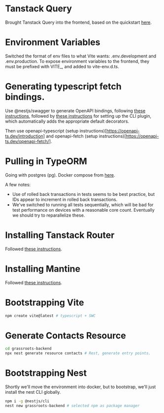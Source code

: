 # Tanstack Query

Brought Tanstack Query into the frontend, based on the quickstart [here](https://tanstack.com/query/latest/docs/framework/react/quick-start).

# Environment Variables

Switched the format of env files to what Vite wants: .env.development and .env.production.
To expose environment variables to the frontend, they must be prefixed with VITE\_, and added to vite-env.d.ts.

# Generating typescript fetch bindings.

Use @nestjs/swagger to generate OpenAPI bindings, following [these instructions](https://docs.nestjs.com/openapi/introduction), followed by [these instructions](https://docs.nestjs.com/openapi/cli-plugin) for setting up the CLI plugin, which automatically adds the appropriate default decorators.

Then use openapi-typescript (setup instructions)[https://openapi-ts.dev/introduction] and openapi-fetch (setup instructions)[https://openapi-ts.dev/openapi-fetch/].

# Pulling in TypeORM

Going with postgres (pg).
Docker compose from [here](https://hub.docker.com/_/postgres).

A few notes:

- Use of rolled back transactions in tests seems to be best practice, but IDs appear to increment in rolled back transactions.
- We've switched to running all tests sequentially, which will be bad for test performance on devices with a reasonable core count. Eventually we should try to reparallelize these.

# Installing Tanstack Router

Followed [these instructions](https://tanstack.com/router/latest/docs/framework/react/quick-start).

# Installing Mantine

Followed [these instructions](https://mantine.dev/guides/vite/).

# Bootstrapping Vite

```sh
npm create vite@latest # typescript + SWC
```

# Generate Contacts Resource

```sh
cd grassroots-backend
npx nest generate resource contacts # Rest, generate entry points.
```

# Bootstrapping Nest

Shortly we'll move the environment into docker, but to bootstrap, we'll just install the nest CLI globally.

```sh
npm i -g @nestjs/cli
nest new grassroots-backend # selected npm as package manager
```
